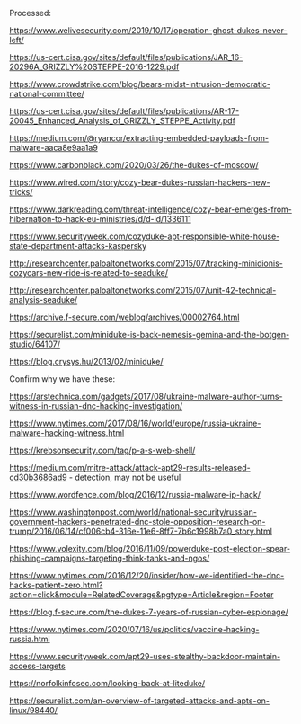 Processed:

https://www.welivesecurity.com/2019/10/17/operation-ghost-dukes-never-left/

https://us-cert.cisa.gov/sites/default/files/publications/JAR_16-20296A_GRIZZLY%20STEPPE-2016-1229.pdf

https://www.crowdstrike.com/blog/bears-midst-intrusion-democratic-national-committee/

https://us-cert.cisa.gov/sites/default/files/publications/AR-17-20045_Enhanced_Analysis_of_GRIZZLY_STEPPE_Activity.pdf

https://medium.com/@ryancor/extracting-embedded-payloads-from-malware-aaca8e9aa1a9

https://www.carbonblack.com/2020/03/26/the-dukes-of-moscow/

https://www.wired.com/story/cozy-bear-dukes-russian-hackers-new-tricks/

https://www.darkreading.com/threat-intelligence/cozy-bear-emerges-from-hibernation-to-hack-eu-ministries/d/d-id/1336111

https://www.securityweek.com/cozyduke-apt-responsible-white-house-state-department-attacks-kaspersky

http://researchcenter.paloaltonetworks.com/2015/07/tracking-minidionis-cozycars-new-ride-is-related-to-seaduke/

http://researchcenter.paloaltonetworks.com/2015/07/unit-42-technical-analysis-seaduke/

https://archive.f-secure.com/weblog/archives/00002764.html

https://securelist.com/miniduke-is-back-nemesis-gemina-and-the-botgen-studio/64107/

https://blog.crysys.hu/2013/02/miniduke/

Confirm why we have these:

https://arstechnica.com/gadgets/2017/08/ukraine-malware-author-turns-witness-in-russian-dnc-hacking-investigation/

https://www.nytimes.com/2017/08/16/world/europe/russia-ukraine-malware-hacking-witness.html

https://krebsonsecurity.com/tag/p-a-s-web-shell/

https://medium.com/mitre-attack/attack-apt29-results-released-cd30b3686ad9 - detection, may not be useful

https://www.wordfence.com/blog/2016/12/russia-malware-ip-hack/

https://www.washingtonpost.com/world/national-security/russian-government-hackers-penetrated-dnc-stole-opposition-research-on-trump/2016/06/14/cf006cb4-316e-11e6-8ff7-7b6c1998b7a0_story.html

https://www.volexity.com/blog/2016/11/09/powerduke-post-election-spear-phishing-campaigns-targeting-think-tanks-and-ngos/

https://www.nytimes.com/2016/12/20/insider/how-we-identified-the-dnc-hacks-patient-zero.html?action=click&module=RelatedCoverage&pgtype=Article&region=Footer

https://blog.f-secure.com/the-dukes-7-years-of-russian-cyber-espionage/

https://www.nytimes.com/2020/07/16/us/politics/vaccine-hacking-russia.html

https://www.securityweek.com/apt29-uses-stealthy-backdoor-maintain-access-targets

https://norfolkinfosec.com/looking-back-at-liteduke/

https://securelist.com/an-overview-of-targeted-attacks-and-apts-on-linux/98440/
